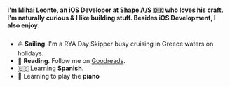 #### I'm Mihai Leonte, an iOS Developer at [Shape A/S](https://www.shape.dk/) 🇩🇰 who loves his craft. I'm naturally curious & I like building stuff. Besides iOS Development, I also enjoy:

- ⛵️ **Sailing**. I'm a RYA Day Skipper busy cruising in Greece waters on holidays.
- 📖 **Reading**. Follow me on [Goodreads](https://www.goodreads.com/user/show/23360457-mihai-leonte).
- 🇪🇸 Learning **Spanish**.
- 🎹 Learning to play the **piano**
